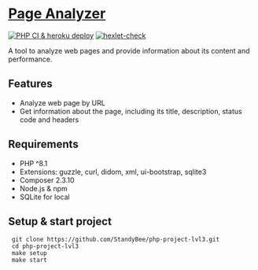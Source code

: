 # [Page Analyzer](https://web-production-33da.up.railway.app)
[![PHP CI & heroku deploy](https://github.com/StandyBee/php-project-lvl3/actions/workflows/my-workflow.yml/badge.svg)](https://github.com/StandyBee/php-project-lvl3/actions/workflows/my-workflow.yml) [![hexlet-check](https://github.com/StandyBee/php-project-lvl3/actions/workflows/hexlet-check.yml/badge.svg)](https://github.com/StandyBee/php-project-lvl3/actions/workflows/hexlet-check.yml)

A tool to analyze web pages and provide information about its content and performance.

## Features

- Analyze web page by URL
- Get information about the page, including its title, description, status code and headers

## Requirements

- PHP ^8.1
- Extensions: guzzle, curl, didom, xml, ui-bootstrap, sqlite3
- Composer 2.3.10
- Node.js & npm
- SQLite for local

## Setup & start project

```shell
 git clone https://github.com/StandyBee/php-project-lvl3.git
 cd php-project-lvl3
 make setup
 make start
```


